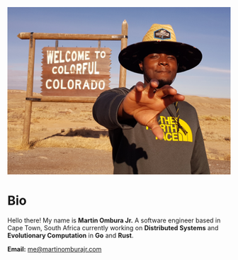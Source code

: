  ![Martin Ombura Jr.](me.jpg)
 
 # Bio
 
 Hello there! My name is **Martin Ombura Jr.** A software engineer based in Cape Town, South Africa currently working on 
 **Distributed Systems** and **Evolutionary Computation** in **Go** and **Rust**. 
 
 **Email:** me@martinomburajr.com
 
